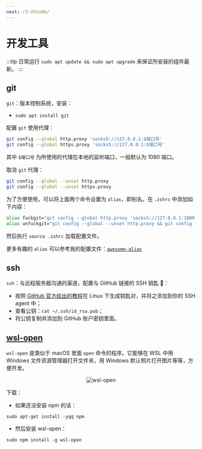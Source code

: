 ```yaml
---
next: /3-VSCode/
---
```


# 开发工具

:::tip
日常运行 `sudo apt update && sudo apt upgrade` 来保证所安装的组件最新。
:::

## git

`git`：版本控制系统，安装：

- `sudo apt install git`

配置 `git` 使用代理：

```bash
git config --global http.proxy 'socks5://127.0.0.1:$端口号'
git config --global https.proxy 'socks5://127.0.0.1:$端口号'
```

其中 `$端口号` 为所使用的代理在本地的监听端口，一般默认为 1080 端口。

取消 `git` 代理：

```bash
git config --global --unset http.proxy
git config --global --unset https.proxy
```

为了方便使用，可以将上面两个命令设置为 `alias`，即别名。在 `.zshrc` 中添加如下内容：

```bash
alias fuckgit="git config --global http.proxy 'socks5://127.0.0.1:1080' && git config --global https.proxy 'socks5://127.0.0.1:1080'"
alias unfuckgit="git config --global --unset http.proxy && git config --global --unset https.proxy"
```

然后执行 `source .zshrc` 加载配置文件。

更多有趣的 `alias` 可以参考我的配置文件：[`awesome-alias`](https://github.com/spencerwooo/awesome-alias)

## ssh

`ssh`：与远程服务器沟通的渠道，配置与 GitHub 链接的 SSH 钥匙 🔑：

- 按照 [GitHub 官方给出的教程](https://help.github.com/articles/generating-a-new-ssh-key-and-adding-it-to-the-ssh-agent/#platform-linux)在 Linux 下生成钥匙对，并将之添加到你的 SSH agent 中；
- 查看公钥：`cat ~/.ssh/id_rsa.pub`；
- 将公钥复制并添加到 GitHub 账户密钥里面。

## [wsl-open](https://github.com/4U6U57/wsl-open)

`wsl-open` 是类似于 macOS 里面 `open` 命令的程序。它能够在 WSL 中用 Windows 文件资源管理器打开文件夹，用 Windows 默认照片打开图片等等，方便开发。

<div align="center"><img src="https://i.loli.net/2018/10/01/5bb1b57c6f8ee.gif" alt="wsl-open" /></div>

下载：

- 如果还没安装 npm 的话：

```shell
sudo apt-get install -yqq npm
```

- 然后安装 wsl-open：

```shell
sudo npm install -g wsl-open
```